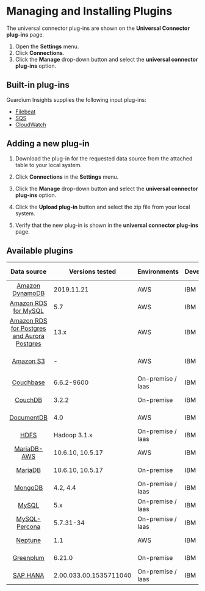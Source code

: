 # Managing and Installing Plugins
The universal connector plug-ins are shown on the **Universal Connector plug-ins** page. 
1. Open the **Settings** menu.
2. Click **Connections**.
3. Click the **Manage** drop-down button and select the **universal connector plug-ins** option.


## Built-in plug-ins

Guardium Insights supplies the following input plug-ins: 
* [Filebeat](../../../input-plugin/logstash-input-beats/README.md)
* [SQS](../../../input-plugin/logstash-input-sqs/README.md)
* [CloudWatch](../../../input-plugin/logstash-input-cloudwatch-logs/README.md)

## Adding a new plug-in

1. Download the plug-in for the requested data source from the attached table to your local system.

2. Click **Connections** in the **Settings** menu.

3. Click the **Manage** drop-down button and select the **universal connector plug-ins** option.

4. Click the **Upload plug-in** button and select the zip file from your local system.

5. Verify that the new plug-in is shown in the **universal connector plug-ins** page.

## Available plugins
|                                                      Data source                                                       | Versions tested  | Environments      | Developer | Supported inputs              |                                                    Download                                                    |
|:----------------------------------------------------------------------------------------------------------------------:|------------------|-------------------|-----------|-------------------------------|:--------------------------------------------------------------------------------------------------------------:|
|                 [Amazon DynamoDB](../../../filter-plugin/logstash-filter-dynamodb-guardium/README.md)                  | 2019.11.21       | AWS               | IBM       | CloudWatch (pull)             |  [GI](https://github.com/IBM/universal-connectors/releases/download/v1.2.0/DynamodbOverCloudwatchPackage.zip)  |
|              [Amazon RDS for MySQL](../../../filter-plugin/logstash-filter-mysql-aws-guardium/README.md)               | 5.7              | AWS               | IBM       | CloudWatch (pull)             | [GI](https://github.com/IBM/universal-connectors/releases/download/v1.2.0/MysqlOverCloudwatchLogsPackage.zip)  |
|   [Amazon RDS for Postgres and Aurora Postgres](../../../filter-plugin/logstash-filter-postgres-guardium/README.md)    | 13.x             | AWS               | IBM       | CloudWatch (pull)             |  [GI](https://github.com/IBM/universal-connectors/releases/download/v1.2.0/PostgresOverCloudWatchPackage.zip)  |                                                  
|                       [Amazon S3](../../../filter-plugin/logstash-filter-s3-guardium/README.md)                        | -                | AWS               | IBM       | CloudWatch (pull), SQS (pull) |   [GI](https://github.com/IBM/universal-connectors/releases/download/v1.2.0/S3OverCloudwatchLogsPackage.zip)   |
|                   [Couchbase](../../../filter-plugin/logstash-filter-couchbasedb-guardium/README.md)                   | 6.6.2-9600       | On-premise / Iaas | IBM       | Filebeat (push)               | [GI](https://github.com/IBM/universal-connectors/releases/download/v1.2.0/CouchbasedbOverFilebeatPackage.zip)  |
|                      [CouchDB](../../../filter-plugin/logstash-filter-couchdb-guardium/README.md)                      | 3.2.2            | On-premise        | IBM       | Filebeat (push)               | [GI](https://github.com/IBM/universal-connectors/releases/download/v1.2.0/CouchdbOverFilebeatPackage.zip)  |
|                 [DocumentDB](../../../filter-plugin/logstash-filter-documentdb-aws-guardium/README.md)                 | 4.0              | AWS               | IBM       | CloudWatch (pull)               | [GI](https://github.com/IBM/universal-connectors/releases/download/v1.2.0/DocumentDBOverCloudwatchPackage.zip)  |
|                         [HDFS](../../../filter-plugin/logstash-filter-hdfs-guardium/README.md)                         | Hadoop 3.1.x     | On-premise / Iaas | IBM       | Filebeat (push)               |     [GI](https://github.com/IBM/universal-connectors/releases/download/v1.2.0/HDFSOverFilebeatPackage.zip)     |
|     [MariaDB-AWS](../../../filter-plugin/logstash-filter-mariadb-aws-guardium/README.md)                        		     | 10.6.10, 10.5.17 | AWS               | IBM       | CloudWatch (pull)             |  [GI](https://github.com/IBM/universal-connectors/releases/download/v1.2.0/MariaDBOverCloudWatchPackage.zip)   |
|       [MariaDB](../../../filter-plugin/logstash-filter-mariadb-guardium/README.md)                        		       | 10.6.10, 10.5.17 | On-premise               | IBM       | Filebeat (push)             |  [GI](https://github.com/IBM/universal-connectors/releases/download/v1.2.0/MariaDBOverFilebeatPackage.zip)   |
|                   [MongoDB](../../../filter-plugin/logstash-filter-mongodb-guardium/README.md)                    | 4.2, 4.4               | On-premise / Iaas | IBM       | Filebeat (push)               |   [GI](https://github.com/IBM/universal-connectors/releases/download/v1.2.0/MongodbOverFilebeatPackage.zip)    |
|                     [MySQL](../../../filter-plugin/logstash-filter-mysql-guardium/README.md)                      | 5.x                    | On-premise / Iaas | IBM       | Filebeat (push)               |    [GI](https://github.com/IBM/universal-connectors/releases/download/v1.2.0/MysqlOverFilebeatPackage.zip)     |
|             [MySQL-Percona](../../../filter-plugin/logstash-filter-mysql-percona-guardium/README.md)              | 5.7.31-34              | On-premise / Iaas | IBM       | Filebeat (push)               | [GI](https://github.com/IBM/universal-connectors/releases/download/v1.2.0/MysqlPerconaOverFilebeatPackage.zip) |
|                 [Neptune](../../../filter-plugin/logstash-filter-neptune-aws-guardium/README.md)                  | 1.1                    | AWS               | IBM       | CloudWatch (pull)             |  [GI](https://github.com/IBM/universal-connectors/releases/download/v1.2.0/NeptuneOverCloudWatchPackage.zip)   |
|             [Greenplum](../../../filter-plugin/logstash-filter-onPremGreenplumdb-guardium/README.md)              | 6.21.0                 | On-premise        | IBM       | Filebeat (push)               | [GI](https://github.com/IBM/universal-connectors/releases/download/v1.2.0/GreenplumdbOverFilebeatPackage.zip)  |
|                   [SAP HANA](../../../filter-plugin/logstash-filter-saphana-guardium/README.md)                   | 2.00.033.00.1535711040 | On-premise / Iaas | IBM       | Filebeat (push)               |   [GI](https://github.com/IBM/universal-connectors/releases/download/v1.2.0/SaphanaOverFilebeatPackage.zip)    |
